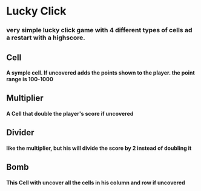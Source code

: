 # **Lucky Click**
### very simple lucky click game with 4 different types of cells ad a restart with a highscore.


## Cell
#### A symple cell. If uncovered adds the points shown to the player. the point range is 100-1000

## Multiplier
#### A Cell that double the player's score if uncovered

## Divider
#### like the multiplier, but his will divide the score by 2 instead of doubling it

## Bomb
#### This Cell with uncover all the cells in his column and row if uncovered

